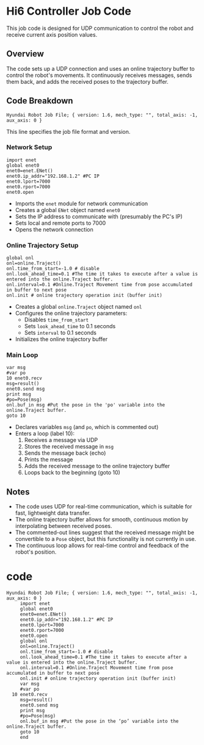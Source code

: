 # Hi6 Controller Job Code

This job code is designed for UDP communication to control the robot and receive current axis position values.

## Overview

The code sets up a UDP connection and uses an online trajectory buffer to control the robot's movements. It continuously receives messages, sends them back, and adds the received poses to the trajectory buffer.

## Code Breakdown

```
Hyundai Robot Job File; { version: 1.6, mech_type: "", total_axis: -1, aux_axis: 0 }
```
This line specifies the job file format and version.

### Network Setup

```
import enet
global enet0
enet0=enet.ENet()
enet0.ip_addr="192.168.1.2" #PC IP
enet0.lport=7000
enet0.rport=7000
enet0.open
```
- Imports the `enet` module for network communication
- Creates a global `ENet` object named `enet0`
- Sets the IP address to communicate with (presumably the PC's IP)
- Sets local and remote ports to 7000
- Opens the network connection

### Online Trajectory Setup

```
global onl
onl=online.Traject()
onl.time_from_start=-1.0 # disable
onl.look_ahead_time=0.1 #The time it takes to execute after a value is entered into the online.Traject buffer.
onl.interval=0.1 #Online.Traject Movement time from pose accumulated in buffer to next pose
onl.init # online trajectory operation init (buffer init)
```
- Creates a global `online.Traject` object named `onl`
- Configures the online trajectory parameters:
  - Disables `time_from_start`
  - Sets `look_ahead_time` to 0.1 seconds
  - Sets `interval` to 0.1 seconds
- Initializes the online trajectory buffer

### Main Loop

```
var msg
#var po
10 enet0.recv
msg=result()
enet0.send msg
print msg
#po=Pose(msg)
onl.buf_in msg #Put the pose in the 'po' variable into the online.Traject buffer.
goto 10
```
- Declares variables `msg` (and `po`, which is commented out)
- Enters a loop (label 10):
  1. Receives a message via UDP
  2. Stores the received message in `msg`
  3. Sends the message back (echo)
  4. Prints the message
  5. Adds the received message to the online trajectory buffer
  6. Loops back to the beginning (goto 10)

## Notes

- The code uses UDP for real-time communication, which is suitable for fast, lightweight data transfer.
- The online trajectory buffer allows for smooth, continuous motion by interpolating between received poses.
- The commented-out lines suggest that the received message might be convertible to a `Pose` object, but this functionality is not currently in use.
- The continuous loop allows for real-time control and feedback of the robot's position.

# code
```
Hyundai Robot Job File; { version: 1.6, mech_type: "", total_axis: -1, aux_axis: 0 }
     import enet
     global enet0
     enet0=enet.ENet()
     enet0.ip_addr="192.168.1.2" #PC IP
     enet0.lport=7000
     enet0.rport=7000
     enet0.open
     global onl
     onl=online.Traject()
     onl.time_from_start=-1.0 # disable
     onl.look_ahead_time=0.1 #The time it takes to execute after a value is entered into the online.Traject buffer.
     onl.interval=0.1 #Online.Traject Movement time from pose accumulated in buffer to next pose
     onl.init # online trajectory operation init (buffer init)
     var msg
     #var po
  10 enet0.recv
     msg=result()
     enet0.send msg
     print msg
     #po=Pose(msg)
     onl.buf_in msg #Put the pose in the ‘po’ variable into the online.Traject buffer.
     goto 10
     end 
```
